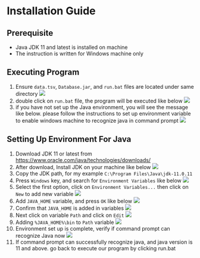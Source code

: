 # Installation Guide 
## Prerequisite
* Java JDK 11 and latest is installed on machine
* The instruction is written for Windows machine only

## Executing Program
1. Ensure `data.tsv`, `Database.jar`, and `run.bat` files are located under same directory
    <img src="screenshot/program_files.png"/> 
2. double click on `run.bat` file, the program will be executed like below
    <img src="screenshot/progrem_run.png"/>
3. if you have not set up the Java environment, you will see the message like below. please follow the instructions to set up environment variable to enable windows machine to recognize java in command prompt
    <img src="screenshot/0_java_not_found.png"/>

## Setting Up Environment For Java
1. Download JDK 11 or latest from https://www.oracle.com/java/technologies/downloads/
2. After download, Install JDK on your machine like below 
   <img src="screenshot/2_java_location.png"/>
3. Copy the JDK path, for my example `C:\Program Files\Java\jdk-11.0.11` 
4. Press `Windows` key, and search for `Environment Variables` like below
   <img src="screenshot/3_search_env_var.png"/>
5. Select the first option, click on `Environment Variables...` then click on `New` to add new variable
   <img src="screenshot/4_add_new_var.png"/>
6. Add `JAVA_HOME` variable, and press `OK` like below
   <img src="screenshot/5_java_home.png"/>
7. Confirm that `JAVA_HOME` is added in variables
   <img src="screenshot/6_confirm_java_home.png"/>
8. Next click on variable `Path` and click on `Edit`
   <img src="screenshot/7_edit_path.png"/>
9. Adding `%JAVA_HOME%\bin` to `Path` variable
   <img src="screenshot/8_add_java_bin.png"/>
10. Environment set up is complete, verify if command prompt can recognize Java now
    <img src="screenshot/9_verify_cmd.png"/>
11. If command prompt can successfully recognize java, and java version is 11 and above. go back to execute our program by clicking run.bat
